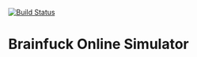 [![Build Status](https://travis-ci.org/ArkArk/brainfuck-online-simulator.svg?branch=master)](https://travis-ci.org/ArkArk/brainfuck-online-simulator)

# Brainfuck Online Simulator
